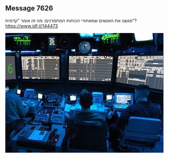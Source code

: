 ## Message 7626

פגשנו את האנשים שמאחורי הכוחות המתמרנים:
מה זה אומר "קדמית"?
https://www.idf.il/144473

![Photo](./7626/7626_photo.jpg)
